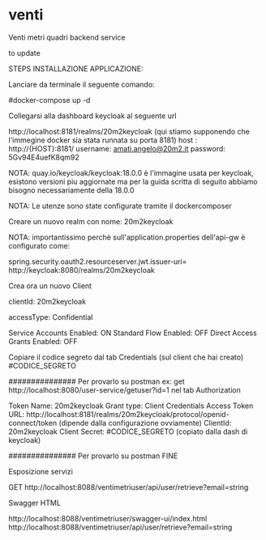 # venti
Venti metri quadri backend service

to update

STEPS INSTALLAZIONE APPLICAZIONE:

Lanciare da terminale il seguente comando:

#docker-compose up -d

Collegarsi alla dashboard keycloak al seguente url

http://localhost:8181/realms/20m2keycloak
(qui stiamo supponendo che l'immegine docker sia stata runnata su porta 8181)
host : http://{HOST}:8181/
username: amati.angelo@20m2.it
password: 5Gv94E4uefK8qm92

NOTA: quay.io/keycloak/keycloak:18.0.0 è l'immagine usata per keycloak, esistono versioni piu aggiornate ma per la guida scritta
di seguito abbiamo bisogno necessariamente della 18.0.0

NOTA: Le utenze sono state configurate tramite il dockercomposer

Creare un nuovo realm con nome: 20m2keycloak

NOTA: importantissimo perchè sull'application.properties dell'api-gw è configurato come:

spring.security.oauth2.resourceserver.jwt.issuer-uri= http://keycloak:8080/realms/20m2keycloak

Crea ora un nuovo Client

clientId: 20m2keycloak

accessType: Confidential

Service Accounts Enabled: ON
Standard Flow Enabled: OFF
Direct Access Grants Enabled: OFF

Copiare il codice segreto dal tab Credentials (sul client che hai creato) #CODICE_SEGRETO

############### Per provarlo su postman
ex: get http://localhost:8080/user-service/getuser?id=1
nel tab Authorization

Token Name: 20m2keycloak
Grant type: Client Credentials
Access Token URL: http://localhost:8181/realms/20m2keycloak/protocol/openid-connect/token (dipende dalla configurazione ovviamente)
ClientId: 20m2keycloak
Client Secret: #CODICE_SEGRETO (copiato dalla dash di keycloak)


############### Per provarlo su postman FINE

Esposizione servizi

GET http://localhost:8088/ventimetriuser/api/user/retrieve?email=string

Swagger HTML

http://localhost:8088/ventimetriuser/swagger-ui/index.html
http://localhost:8088/ventimetriuser/api/user/retrieve?email=string